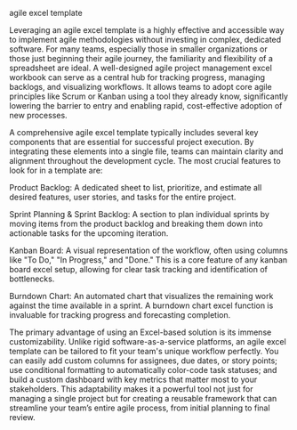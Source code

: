agile excel template


Leveraging an agile excel template is a highly effective and accessible way to implement agile methodologies without investing in complex, dedicated software. For many teams, especially those in smaller organizations or those just beginning their agile journey, the familiarity and flexibility of a spreadsheet are ideal. A well-designed agile project management excel workbook can serve as a central hub for tracking progress, managing backlogs, and visualizing workflows. It allows teams to adopt core agile principles like Scrum or Kanban using a tool they already know, significantly lowering the barrier to entry and enabling rapid, cost-effective adoption of new processes.



A comprehensive agile excel template typically includes several key components that are essential for successful project execution. By integrating these elements into a single file, teams can maintain clarity and alignment throughout the development cycle. The most crucial features to look for in a template are:





Product Backlog: A dedicated sheet to list, prioritize, and estimate all desired features, user stories, and tasks for the entire project.


Sprint Planning & Sprint Backlog: A section to plan individual sprints by moving items from the product backlog and breaking them down into actionable tasks for the upcoming iteration.


Kanban Board: A visual representation of the workflow, often using columns like \"To Do,\" \"In Progress,\" and \"Done.\" This is a core feature of any kanban board excel setup, allowing for clear task tracking and identification of bottlenecks.


Burndown Chart: An automated chart that visualizes the remaining work against the time available in a sprint. A burndown chart excel function is invaluable for tracking progress and forecasting completion.





The primary advantage of using an Excel-based solution is its immense customizability. Unlike rigid software-as-a-service platforms, an agile excel template can be tailored to fit your team's unique workflow perfectly. You can easily add custom columns for assignees, due dates, or story points; use conditional formatting to automatically color-code task statuses; and build a custom dashboard with key metrics that matter most to your stakeholders. This adaptability makes it a powerful tool not just for managing a single project but for creating a reusable framework that can streamline your team’s entire agile process, from initial planning to final review.
